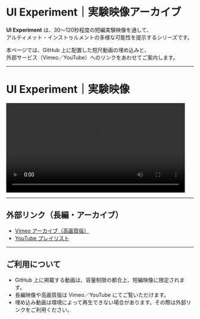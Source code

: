 # UI Experiment｜実験映像アーカイブ

**UI Experiment** は、30〜120秒程度の短編実験映像を通して、  
アルティメット・インストゥルメントの多様な可能性を提示するシリーズです。  

本ページでは、GitHub 上に配置した短尺動画の埋め込みと、  
外部サービス（Vimeo／YouTube）へのリンクをあわせてご案内します。

---

# UI Experiment｜実験映像

<video controls width="480">
  <source src="ultimet instrument study 0614.mp4" type="video/mp4">
  お使いのブラウザは video タグに対応していません。
</video>

---

## 外部リンク（長編・アーカイブ）

- [Vimeo アーカイブ（高画質版）](https://vimeo.com/xxxxx)  
- [YouTube プレイリスト](https://www.youtube.com/playlist?list=xxxxxx)

---

## ご利用について
- GitHub 上に掲載する動画は、容量制限の都合上、短編映像に限定されます。  
- 長編映像や高画質版は Vimeo／YouTube にてご覧いただけます。  
- 埋め込み動画は環境によって再生できない場合があります。その際は外部リンクをご利用ください。  
